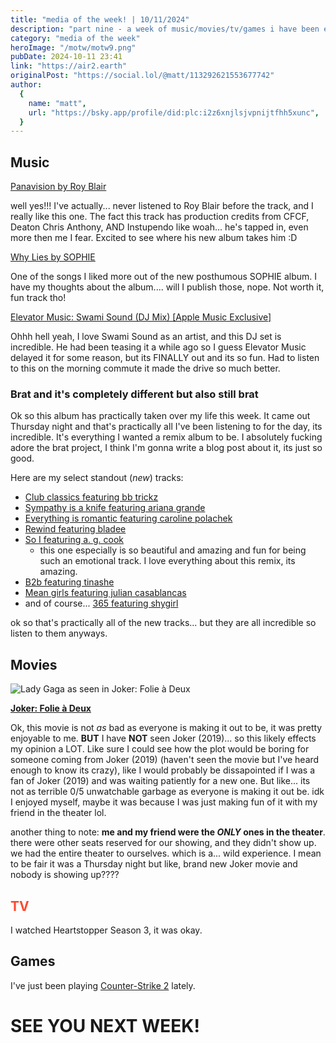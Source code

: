 ```yaml
---
title: "media of the week! | 10/11/2024"
description: "part nine - a week of music/movies/tv/games i have been enjoying throughout the past week!"
category: "media of the week"
heroImage: "/motw/motw9.png"
pubDate: 2024-10-11 23:41
link: "https://air2.earth"
originalPost: "https://social.lol/@matt/113292621553677742"
author:
  {
    name: "matt",
    url: "https://bsky.app/profile/did:plc:i2z6xnjlsjvpnijtfhh5xunc",
  }
---
```


## <span class="npf_color_ross">Music</span>

[Panavision by Roy Blair](https://cider.sh/share/song/1770781483)

well yes!!! I've actually... never listened to Roy Blair before the track, and I really like this one. The fact this track has production credits from CFCF, Deaton Chris Anthony, AND Instupendo like woah... he's tapped in, even more then me I fear. Excited to see where his new album takes him :D

[Why Lies by SOPHIE](https://cider.sh/share/song/1766808616)

One of the songs I liked more out of the new posthumous SOPHIE album. I have my thoughts about the album.... will I publish those, nope. Not worth it, fun track tho!

[Elevator Music: Swami Sound (DJ Mix) [Apple Music Exclusive]](https://music.apple.com/us/album/elevator-music-swami-sound-dj-mix/1772698910)

Ohhh hell yeah, I love Swami Sound as an artist, and this DJ set is incredible. He had been teasing it a while ago so I guess Elevator Music delayed it for some reason, but its FINALLY out and its so fun. Had to listen to this on the morning commute it made the drive so much better.

### Brat and it's completely different but also still brat

Ok so this album has practically taken over my life this week. It came out Thursday night and that's practically all I've been listening to for the day, its incredible. It's everything I wanted a remix album to be. I absolutely fucking adore the brat project, I think I'm gonna write a blog post about it, its just so good.

Here are my select standout (_new_) tracks:

- [Club classics featuring bb trickz](https://cider.sh/share/song/1767862946)
- [Sympathy is a knife featuring ariana grande](https://cider.sh/share/song/1767862948)
- [Everything is romantic featuring caroline polachek](https://cider.sh/share/song/1767862958)
- [Rewind featuring bladee](https://cider.sh/share/song/1767862963)
- [So I featuring a. g. cook](https://cider.sh/share/song/1767862966)
  - this one especially is so beautiful and amazing and fun for being such an emotional track. I love everything about this remix, its amazing.
- [B2b featuring tinashe](https://cider.sh/share/song/1767863300)
- [Mean girls featuring julian casablancas](https://cider.sh/share/song/1767863301)
- and of course... [365 featuring shygirl](https://cider.sh/share/song/1767863308)

ok so that's practically all of the new tracks... but they are all incredible so listen to them anyways.

## <span class="npf_color_chandler">Movies</span>

![Lady Gaga as seen in Joker: Folie à Deux](https://image.tmdb.org/t/p/original/kKoB5K5sd0gH6PKaETeHSwDEv2K.jpg)

[**Joker: Folie à Deux**](https://letterboxd.com/air2earth/film/joker-folie-a-deux/)

Ok, this movie is not _as_ bad as everyone is making it out to be, it was pretty enjoyable to me. **BUT** I have **NOT** seen Joker (2019)... so this likely effects my opinion a LOT. Like sure I could see how the plot would be boring for someone coming from Joker (2019) (haven't seen the movie but I've heard enough to know its crazy), like I would probably be dissapointed if I was a fan of Joker (2019) and was waiting patiently for a new one. But like... its not as terrible 0/5 unwatchable garbage as everyone is making it out be. idk I enjoyed myself, maybe it was because I was just making fun of it with my friend in the theater lol.

another thing to note: **me and my friend were the _ONLY_ ones in the theater**. there were other seats reserved for our showing, and they didn't show up. we had the entire theater to ourselves. which is a... wild experience. I mean to be fair it was a Thursday night but like, brand new Joker movie and nobody is showing up????

## <span style="color: #ff4930">TV</span>

I watched Heartstopper Season 3, it was okay.

## <span class="npf_color_monica">Games</span>

I've just been playing [Counter-Strike 2](https://store.steampowered.com/app/730/CounterStrike_2/) lately.

# <span class="npf_color_rachel">SEE YOU NEXT WEEK!</span>

